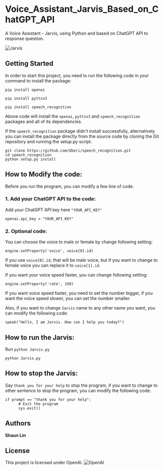 # Voice_Assistant_Jarvis_Based_on_ChatGPT_API
A Voice Assistant - Jarvis, using Python and based on ChatGPT API to response question.

![Jarvis](https://upload.wikimedia.org/wikipedia/en/e/e0/J.A.R.V.I.S._%28MCU%29.png)

## Getting Started
In order to start this project, you need to run the following code in your command to install the package:
```
pip install openai
```
```
pip install pyttsx3
```
```
pip install speech_recognition
```
Above code will install the `openai`, `pyttsx3` and `speech_recognition` packages and all of its dependencies.

If the `speech_recognition` package didn't install successfully, alternatively you can install the package directly from the source code by cloning the Git repository and running the setup.py script:
```
git clone https://github.com/Uberi/speech_recognition.git
cd speech_recognition
python setup.py install
```

## How to Modify the code:
Before you run the program, you can modify a few line of code.

### 1. Add your ChatGPT API to the code:
Add your ChatGPT API key here `"YOUR_API_KEY"`
```
openai.api_key = "YOUR_API_KEY"
```

### 2. Optional code:
You can choose the voice to male or female by change following setting:
```
engine.setProperty('voice', voice[0].id)
```
If you use `voice[0].id`, that will be male voice, but if you want to change to female voice you can replace it to `voice[1].id`.

If you want your voice speed faster, you can change following setting:
```
engine.setProperty('rate', 150)
```
If you want voice speed faster, you need to set the number bigger, if you want the voice speed slower, you can set the number smaller.

Also, if you want to change `Jarvis` name to any other name you want, you can modify the following code:
```
speak("Hello, I am Jarvis. How can I help you today?")
```

## How to run the Jarvis:
Run `python Jarvis.py`
```
python Jarvis.py
```

## How to stop the Jarvis:
Say `thank you for your help` to stop the program, if you want to change to other sentence to stop the program, you can modify the following code:
```
if prompt == "thank you for your help":
      # Exit the program
      sys.exit()
```

## Authors
 **Shaun Lin**
 
## License
This project is licensed under OpenAI.
![OpenAI](https://openai.com/content/images/2022/05/twitter-1.png)
